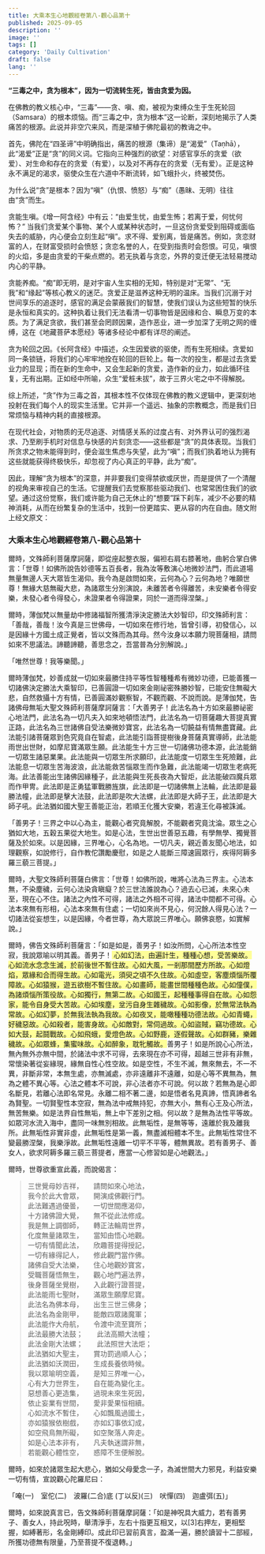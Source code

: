 ```yaml
---
title: 大乘本生心地觀經卷第八-觀心品第十
published: 2025-09-05
description: ''
image: ''
tags: []
category: 'Daily Cultivation'
draft: false 
lang: ''
---
```


**“三毒之中，贪为根本”，因为一切流转生死，皆由贪爱为因。**

在佛教的教义核心中，“三毒”——贪、嗔、痴，被视为束缚众生于生死轮回（Samsara）的根本烦恼。而“三毒之中，贪为根本”这一论断，深刻地揭示了人类痛苦的根源。此说并非空穴来风，而是深植于佛陀最初的教诲之中。

首先，佛陀在“四圣谛”中明确指出，痛苦的根源（集谛）是“渴爱”（Taṇhā），此“渴爱”正是“贪”的同义词。它指向三种强烈的欲望：对感官享乐的贪爱（欲爱）、对生命和存在的贪爱（有爱），以及对不再存在的贪爱（无有爱）。正是这种永不满足的渴求，驱使众生在六道中不断流转，如飞蛾扑火，终被焚伤。

为什么说“贪”是根本？因为“嗔”（仇恨、愤怒）与“痴”（愚昧、无明）往往由“贪”而生。

贪能生嗔。《增一阿含经》中有云：“由爱生忧，由爱生怖；若离于爱，何忧何怖？” 当我们贪爱某个事物、某个人或某种状态时，一旦这份贪爱受到阻碍或面临失去的威胁，内心便会立刻生起“嗔”。求不得、爱别离，皆是痛苦。例如，贪恋财富的人，在财富受损时会愤怒；贪恋名誉的人，在受到指责时会怨恨。可见，嗔恨的火焰，多是由贪爱的干柴点燃的。若无执着与贪恋，外界的变迁便无法轻易搅动内心的平静。

贪能养痴。“痴”即无明，是对宇宙人生实相的无知，特别是对“无常”、“无我”和“缘起”等核心教义的迷茫。贪爱正是滋养这种无明的温床。当我们沉溺于对世间享乐的追逐时，感官的满足会蒙蔽我们的智慧，使我们误认为这些短暂的快乐是永恒和真实的。这种执着让我们无法看清一切事物皆是因缘和合、瞬息万变的本质。为了满足贪欲，我们甚至会罔顾因果，造作恶业，进一步加深了无明之网的缠缚，这在《地藏菩萨本愿经》等诸多经论中都有详尽的阐述。

贪为轮回之因。《长阿含经》中描述，众生因爱欲的驱使，而有生死相续。贪爱如同一条锁链，将我们的心牢牢地拴在轮回的巨轮上。每一次的投生，都是过去贪爱业力的显现；而在新的生命中，又会生起新的贪爱，造作新的业力，如此循环往复，无有出期。正如经中所喻，众生“爱桩未拔”，故于三界火宅之中不得解脱。

综上所述，“贪”作为三毒之首，其根本性不仅体现在佛教的教义逻辑中，更深刻地投射在我们每个人的现实生活里。它并非一个遥远、抽象的宗教概念，而是我们日常烦恼与精神内耗的直接根源。

在现代社会，对物质的无尽追逐、对情感关系的过度占有、对外界认可的强烈渴求、乃至刷手机时对信息与快感的片刻贪恋——这些都是“贪”的具体表现。当我们所贪求之物未能得到时，便会滋生焦虑与失望，此为“嗔”；而我们执着地认为拥有这些就能获得终极快乐，却忽视了内心真正的平静，此为“痴”。

因此，理解“贪为根本”的深意，并非要我们变得禁欲或厌世，而是提供了一个清醒的视角来审视自己的生活。它提醒我们去觉察那些驱动我们、也常常困住我们的欲望。通过这份觉察，我们或许能为自己无休止的“想要”踩下刹车，减少不必要的精神消耗，从而在纷繁复杂的生活中，找到一份更踏实、更从容的内在自由。随文附上经文原文：

### 大乘本生心地觀經卷第八-觀心品第十

爾時，文殊師利菩薩摩訶薩，即從座起整衣服，偏袒右肩右膝著地，曲躬合掌白佛言：「世尊！如佛所說告妙德等五百長者，我為汝等敷演心地微妙法門，而此道場無量無邊人天大眾皆生渴仰。我今為是啟問如來，云何為心？云何為地？唯願世尊！無緣大慈無礙大悲，為諸眾生分別演說，未離苦者令得離苦，未安樂者令得安樂，未發心者令得發心，未證果者令得證果，同於一道而得涅槃。」

爾時，薄伽梵以無量劫中修諸福智所獲清淨決定勝法大妙智印，印文殊師利言：「善哉，善哉！汝今真是三世佛母，一切如來在修行地，皆曾引導，初發信心，以是因緣十方國土成正覺者，皆以文殊而為其母。然今汝身以本願力現菩薩相，請問如來不思議法。諦聽諦聽，善思念之，吾當普為分別解說。」

「唯然世尊！我等樂聞。」

爾時薄伽梵，妙善成就一切如來最勝住持平等性智種種希有微妙功德，已能善獲一切諸佛決定勝法大乘智印，已善圓證一切如來金剛祕密殊勝妙智，已能安住無礙大悲，自然救攝十方有情，已善圓滿妙觀察智，不觀而觀、不說而說。是薄伽梵，告諸佛母無垢大聖文殊師利菩薩摩訶薩言：「大善男子！此法名為十方如來最勝祕密心地法門，此法名為一切凡夫入如來地頓悟法門，此法名為一切菩薩趣大菩提真實正路，此法名為三世諸佛自受法樂微妙寶宮，此法名為一切饒益有情無盡寶藏。此法能引諸菩薩眾到色究竟自在智處，此法能引詣菩提樹後身菩薩真實導師，此法能雨世出世財，如摩尼寶滿眾生願。此法能生十方三世一切諸佛功德本源，此法能銷一切眾生諸惡業果。此法能與一切眾生所求願印，此法能度一切眾生生死險難，此法能息一切眾生苦海波浪，此法能救苦惱眾生而作急難，此法能竭一切眾生老病死海。此法善能出生諸佛因緣種子，此法能與生死長夜為大智炬，此法能破四魔兵眾而作甲冑。此法即是正勇猛軍戰勝旌旗，此法即是一切諸佛無上法輪，此法即是最勝法幢，此法即是擊大法鼓，此法即是吹大法螺，此法即是大師子王，此法即是大師子吼。此法猶如國大聖王善能正治，若順王化獲大安樂，若違王化尋被誅滅。

「善男子！三界之中以心為主，能觀心者究竟解脫，不能觀者究竟沈淪。眾生之心猶如大地，五穀五果從大地生。如是心法，生世出世善惡五趣，有學無學、獨覺菩薩及於如來。以是因緣，三界唯心，心名為地。一切凡夫，親近善友聞心地法，如理觀察，如說修行，自作教佗讚勵慶慰，如是之人能斷三障速圓眾行，疾得阿耨多羅三藐三菩提。」

爾時，大聖文殊師利菩薩白佛言：「世尊！如佛所說，唯將心法為三界主。心法本無，不染塵穢，云何心法染貪瞋癡？於三世法誰說為心？過去心已滅，未來心未至，現在心不住。諸法之內性不可得，諸法之外相不可得，諸法中間都不可得。心法本來無有形相，心法本來無有住處；一切如來尚不見心，何況餘人得見心法？一切諸法從妄想生，以是因緣，今者世尊，為大眾說三界唯心。願佛哀愍，如實解說。」

爾時，佛告文殊師利菩薩言：「如是如是，善男子！如汝所問，心心所法本性空寂，我說眾喻以明其義。善男子！<span style="background-color:rgba(255, 255, 0, 0.4);">
心如幻法，由遍計生，種種心想，受苦樂故。心如流水念念生滅，於前後世不暫住故。心如大風，一剎那間歷方所故。心如燈焰，眾緣和合而得生故。心如電光，須臾之頃不久住故。心如虛空，客塵煩惱所覆障故。心如猿猴，遊五欲樹不暫住故。心如畫師，能畫世間種種色故。心如僮僕，為諸煩惱所策役故。心如獨行，無第二故。心如國王，起種種事得自在故。心如怨家，能令自身受大苦故。心如埃塵，坌污自身生雜穢故。心如影像，於無常法執為常故。心如幻夢，於無我法執為我故。心如夜叉，能噉種種功德法故。心如青蠅，好穢惡故。心如殺者，能害身故。心如敵對，常伺過故。心如盜賊，竊功德故。心如大鼓，起鬪戰故。心如飛蛾，愛燈色故。心如野鹿，逐假聲故。心如群豬，樂雜穢故。心如眾蜂，集蜜味故。心如醉象，耽牝觸故。</span>善男子！如是所說心心所法，無內無外亦無中間，於諸法中求不可得，去來現在亦不可得，超越三世非有非無，常懷染著從妄緣現，緣無自性心性空故。如是空性，不生不滅，無來無去，不一不異，非斷非常，本無生處，亦無滅處，亦非遠離非不遠離，如是心等不異無為，無為之體不異心等。心法之體本不可說，非心法者亦不可說。何以故？若無為是心即名斷見，若離心法即名常見。永離二相不著二邊，如是悟者名見真諦，悟真諦者名為賢聖。一切賢聖性本空寂，無為法中戒無持犯，亦無大小，無有心王及心所法，無苦無樂。如是法界自性無垢，無上中下差別之相。何以故？是無為法性平等故。如眾河水流入海中，盡同一味無別相故。此無垢性，是無等等，遠離於我及離我所。此無垢性非實非虛，此無垢性是第一義，無盡滅相體本不生。此無垢性常住不變最勝涅槃，我樂淨故。此無垢性遠離一切平不平等，體無異故。若有善男子、善女人，欲求阿耨多羅三藐三菩提者，應當一心修習如是心地觀法。」

爾時，世尊欲重宣此義，而說偈言：

>三世覺母妙吉祥，　　請問如來心地法，  
>我今於此大會眾，　　開演成佛觀行門。  
>此法難遇過優曇，　　一切世間應渴仰，  
>十方諸佛證大覺，　　無不從此法修成。  
>我是無上調御師，　　轉正法輪周世界，  
>化度無量諸眾生，　　當知由悟心地觀。  
>一切有情聞此法，　　欣趣菩提得授記，  
>一切有緣得記人，　　修此觀門當作佛。  
>諸佛自受大法樂，　　住心地觀妙寶宮，  
>受職菩薩悟無生，　　觀心地門遍法界，  
>後身菩薩坐覺樹，　　入此觀行證菩提，  
>此法能雨七聖財，　　滿眾生願摩尼寶。  
>此法名為佛本母，　　出生三世三佛身；  
>此法名為金剛甲，　　能敵四眾諸魔軍；  
>此法能作大舟航，　　令渡中流至寶所；  
>此法最勝大法鼓；　　此法高顯大法幢；  
>此法金剛大法螺；　　此法照世大法炬；  
>此法猶如大聖主，　　賞功罰過順人心；  
>此法猶如沃潤田，　　生成長養依時候。  
>我以眾喻明空義，　　是知三界唯一心，  
>心有大力世界生，　　自在能為變化主。  
>惡想善心更造集，　　過現未來生死因，  
>依止妄業有世間，　　愛非愛果恒相續。  
>心如流水不暫住，　　心如飄風過國土，  
>亦如猿猴依樹戲，　　亦如幻事依幻成，  
>如空飛鳥無所礙，　　如空聚落人奔走。  
>如是心法本非有，　　凡夫執迷謂非無，  
>若能觀心體性空，　　惑障不生便解脫。  

爾時，如來於諸眾生起大悲心，猶如父母愛念一子，為滅世間大力邪見，利益安樂一切有情，宣說觀心陀羅尼曰：

「唵(一)　室佗(二)　波羅(二合)底 (丁以反)(三)　吠憚(四)　迦盧弭(五)」

爾時，如來說真言已，告文殊師利菩薩摩訶薩：「如是神呪具大威力，若有善男子、善女人，持此呪時，舉清淨手，左右十指更互相叉，以[3]右押左，更相堅握，如縛著形，名金剛縛印。成此印已習前真言，盈滿一遍，勝於讀習十二部經，所獲功德無有限量，乃至菩提不復退轉。」